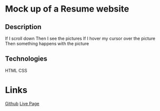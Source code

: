 # Mock up of a Resume website 
## Description 
If I scroll down 
Then I see the pictures
If I hover my cursor over the picture
Then something happens with the picture 

## Technologies
HTML 
CSS 

# Links 
[Github]()
[Live Page]()
